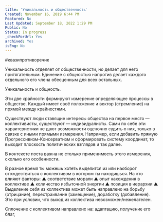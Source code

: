 ```yaml
---
title: 'Уникальность и общественность'
Created: November 16, 2019 6:44 PM
Featured: No
Last Updated: September 18, 2022 1:29 PM
Public: No
Status: In progress
_checkForUrl: Yes
archived: Yes
isEng: No
---
```


#квазипротиворечие

Уникальность отделяет от общественности, но делает для него притягательным. Единение с общностью напротив делает каждого отдельного его члена обесценным для всех остальных.

Уникальность и общность.

Эти две крайности формируют измерение определяющее процессы в обществе. Каждый имеет своё положение и вектор (стремление) на прямой между крайностями.

Существуют люди ставящие интересы общества на первое место — коллективисты, существуют — индивидуалисты. Сами по себе эти характеристики не дают возможности оценочно судить о них, только в связке с иными прямыми измерения. Например, если добавить прямую Прогрессивизм-Консерватизм и сформировать систему координат, то выходит плоскость политических взглядов и так далее.

В контексте поста важна не столько применимость этого измерения, сколько его особенности.

В разное время ты можешь хотеть выделится из или наоборот отождествиться с коллективом в котором ты находишься. На это влияют факторы:
▲ соответствие морали
▲ опыт нахождения в коллективе
▲ количество избыточной энергии
▲ позиция в иерархии
▲
Выделение себя из коллектива может быть направлено на борьбу (отрицание), перестраивание (замещение), доработку (добавление). Это при условии, что выход из коллектива невозможен/нежелателен.

Сплочение с коллективом направлено на:
адаптацию, получение его благ,